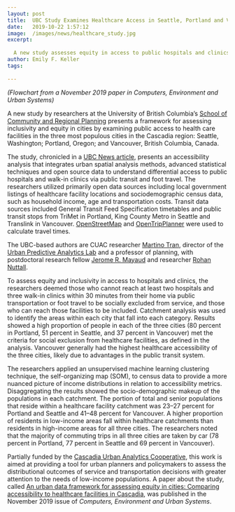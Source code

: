 ```yaml
---
layout: post
title:  UBC Study Examines Healthcare Access in Seattle, Portland and Vancouver
date:   2019-10-22 1:57:12
image:  /images/news/healthcare_study.jpg
excerpt:
  
  A new study assesses equity in access to public hospitals and clinics via public transit and foot travel in Cascadia's most populous cities.
author: Emily F. Keller
tags:
  
---
```

_(Flowchart from a November 2019 paper in Computers, Environment and Urban Systems)_

 A new study by researchers at the University of British Columbia’s [School of Community and Regional Planning](https://scarp.ubc.ca/) presents a framework for assessing inclusivity and equity in cities by examining public access to health care facilities in the three most populous cities in the Cascadia region: Seattle, Washington; Portland, Oregon; and Vancouver, British Columbia, Canada.

The study, chronicled in a [UBC News article](https://news.ubc.ca/2019/09/30/ubc-study-highlights-need-to-improve-health-care-access-in-vancouver-portland-and-seattle/), presents an accessibility analysis that integrates urban spatial analysis methods, advanced statistical techniques and open source data to understand differential access to public hospitals and walk-in clinics via public transit and foot travel. The researchers utilized primarily open data sources including local government listings of healthcare facility locations and sociodemographic census data, such as household income, age and transportation costs. Transit data sources included General Transit Feed Specification timetables and public transit stops from TriMet in Portland, King County Metro in Seattle and Translink in Vancouver. [OpenStreetMap](https://www.openstreetmap.org/) and [OpenTripPlanner](https://www.opentripplanner.org/) were used to calculate travel times.

The UBC-based authors are CUAC researcher [Martino Tran](https://scarp.ubc.ca/people/martino-tran), director of the [Urban Predictive Analytics Lab](https://www.urbanpredictiveanalytics.com/) and a professor of planning, with postdoctoral research fellow [Jerome R. Mayaud](https://scarp.ubc.ca/people/jerome-mayaud) and researcher [Rohan Nuttall](https://github.com/rohancalum). 

To assess equity and inclusivity in access to hospitals and clinics, the researchers deemed those who cannot reach at least two hospitals and three walk-in clinics within 30 minutes from their home via public transportation or foot travel to be socially excluded from service, and those who can reach those facilities to be included. Catchment analysis was used to identify the areas within each city that fall into each category. Results showed a high proportion of people in each of the three cities (80 percent in Portland, 51 percent in Seattle, and 37 percent in Vancouver) met the criteria for social exclusion from healthcare facilities, as defined in the analysis. Vancouver generally had the highest healthcare accessibility of the three cities, likely due to advantages in the public transit system.

The researchers applied an unsupervised machine learning clustering technique, the self-organizing map (SOM), to census data to provide a more nuanced picture of income distributions in relation to accessibility metrics. Disaggregating the results showed the socio-demographic makeup of the populations in each catchment. The portion of total and senior populations that reside within a healthcare facility catchment was 23–27 percent for Portland and Seattle and 41–48 percent for Vancouver. A higher proportion of residents in low-income areas fall within healthcare catchments than residents in high-income areas for all three cities. The researchers noted that the majority of commuting trips in all three cities are taken by car (78 percent in Portland, 77 percent in Seattle and 69 percent in Vancouver).

Partially funded by the [Cascadia Urban Analytics Cooperative](https://www.cascadiadata.org/), this work is aimed at providing a tool for urban planners and policymakers to assess the distributional outcomes of service and transportation decisions with greater attention to the needs of low-income populations. A paper about the study, called [An urban data framework for assessing equity in cities: Comparing accessibility to healthcare facilities in Cascadia](https://www.sciencedirect.com/science/article/pii/S0198971519303813), was published in the November 2019 issue of _Computers, Environment and Urban Systems_. 
